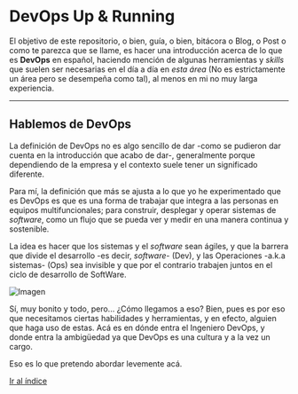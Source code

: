 # DevOps Up & Running

El objetivo de este repositorio, o bien, guía, o bien, bitácora o Blog, o Post o como te parezca que se llame, es hacer una introducción acerca de lo que es **DevOps** en español, haciendo mención de algunas herramientas y *skills* que suelen ser necesarias en el día a día en *esta área* (No es estrictamente un área pero se desempeña como tal), al menos en mi no muy larga experiencia.

---

## Hablemos de DevOps

La definición de DevOps no es algo sencillo de dar -como se pudieron dar cuenta en la introducción que acabo de dar-, generalmente porque dependiendo de la empresa y el contexto suele tener un significado diferente.

Para mí, la definición que más se ajusta a lo que yo he experimentado que es DevOps es que es una forma de trabajar que integra a las personas en equipos multifuncionales; para construir, desplegar y operar sistemas de *software*, como un flujo que se pueda ver y medir en una manera continua y sostenible. 

La idea es hacer que los sistemas y el *software* sean ágiles, y que la barrera que divide el desarrollo -es decir, *software*- (Dev), y las Operaciones -a.k.a sistemas- (Ops) sea invisible y que por el contrario trabajen juntos en el ciclo de desarrollo de SoftWare.

![Imagen](http://burrsutter.kudzucreative.com/wp-content/uploads/2017/08/devops_wallofconfusion_b.gif)

Sí, muy bonito y todo, pero... ¿Cómo llegamos a eso? Bien, pues es por eso que necesitamos ciertas habilidades y herramientas, y en efecto, alguien que haga uso de estas. Acá es en dónde entra el Ingeniero DevOps, y donde entra la ambigüedad ya que DevOps es una cultura y a la vez un cargo.

Eso es lo que pretendo abordar levemente acá. 

[Ir al índice](Docs/index.md)

